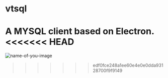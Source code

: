 # vtsql

**A MYSQL client based on Electron.**
<<<<<<< HEAD
=======
![name-of-you-image](https://source.violetime.com/images/vssql1.png)
>>>>>>> edf0fce248a1ee60e4e0e0dda93128700f9f9149
